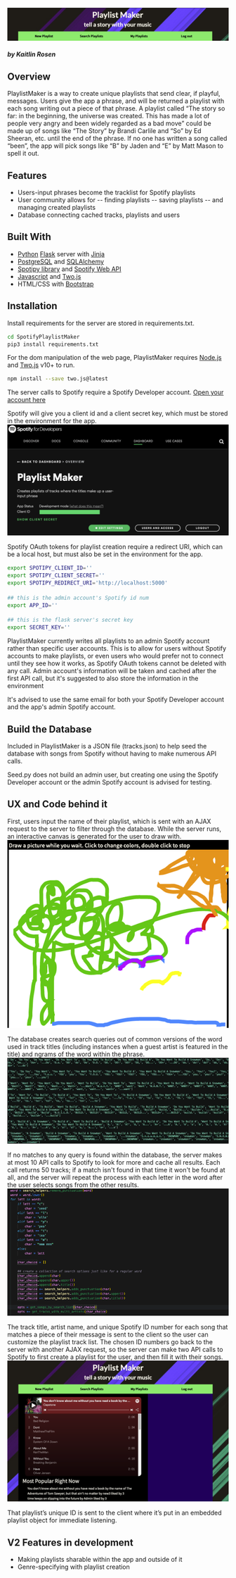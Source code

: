 ![PlaylistMaker](/static/images/Header.png)
##### _by Kaitlin Rosen_

## Overview
PlaylistMaker is a way to create unique playlists that send clear, if playful, messages. Users give the app a phrase, and will be returned a playlist with each song writing out a piece of that phrase. A playlist called “The story so far: in the beginning, the universe was created. This has made a lot of people very angry and been widely regarded as a bad move” could be made up of songs like “The Story” by Brandi Carlile and “So” by Ed Sheeran, etc. until the end of the phrase. If no one has written a song called “been”, the app will pick songs like “B” by Jaden and “E” by Matt Mason to spell it out. 

## Features
- Users-input phrases become the tracklist for Spotify playlists
- User community allows for 
-- finding playlists
-- saving playlists
-- and managing created playlists
- Database connecting cached tracks, playlists and users

## Built With
- [Python](https://docs.python.org/3/) [Flask](https://flask.palletsprojects.com/en/2.1.x/) server with [Jinja](https://jinja.palletsprojects.com/en/3.1.x/)
- [PostgreSQL](https://www.postgresql.org/docs/) and [SQLAlchemy](https://docs.sqlalchemy.org/en/14/)
- [Spotipy library](https://spotipy.readthedocs.io/en/2.19.0/) and [Spotify Web API](https://developer.spotify.com/documentation/web-api/)
- [Javascript](https://developer.mozilla.org/en-US/docs/Web/JavaScript) and [Two.js](https://two.js.org/)
- HTML/CSS with [Bootstrap](https://getbootstrap.com/)

## Installation
Install requirements for the server are stored in requirements.txt.
```sh
cd SpotifyPlaylistMaker
pip3 install requirements.txt
```

For the dom manipulation of the web page, PlaylistMaker requires [Node.js](https://nodejs.org/) and [Two.js](https://two.js.org/) v10+ to run.
```sh
npm install --save two.js@latest
```

The server calls to Spotify require a Spotify Developer account.
[Open your account here](https://developer.spotify.com/documentation/web-api/)

Spotify will give you a client id and a client secret key, which must be stored in the environment for the app.
![pic](/static/images/SpotifyForDevelopers.png)

Spotify OAuth tokens for playlist creation require a redirect URI, which can be a local host, but must also be set in the environment for the app.
```sh
export SPOTIPY_CLIENT_ID=''
export SPOTIPY_CLIENT_SECRET=''
export SPOTIPY_REDIRECT_URI='http://localhost:5000'

## this is the admin account's Spotify id num
export APP_ID=''

## this is the flask server's secret key
export SECRET_KEY=''
```

PlaylistMaker currently writes all playlists to an admin Spotify account rather than specific user accounts. This is to allow for users without Spotify accounts to make playlists, or even users who would prefer not to connect until they see how it works, as Spotify OAuth tokens cannot be deleted with any call. Admin account's information will be taken and cached after the first API call, but it's suggested to also store the information in the environment

It's advised to use the same email for both your Spotify Developer account and the app's admin Spotify account.

## Build the Database
Included in PlaylistMaker is a JSON file (tracks.json) to help seed the database with songs from Spotify without having to make numerous API calls.

Seed.py does not build an admin user, but creating one using the Spotify Developer account or the admin Spotify account is advised for testing.

## UX and Code behind it
First, users input the name of their playlist, which is sent with an AJAX request to the server to filter through the database. While the server runs, an interactive canvas is generated for the user to draw with.
![pic](static/images/Canvas-Pic.png)

The database creates search queries out of common versions of the word used in track titles (including instances when a guest artist is featured in the title) and ngrams of the word within the phrase.
![pic](static/images/SearchQueries.png)

If no matches to any query is found within the database, the server makes at most 10 API calls to Spotify to look for more and cache all results. Each call returns 50 tracks; if a match isn't found in that time it won't be found at all, and the server will repeat the process with each letter in the word after the user selects songs from the other results.
![Not every letter has a song, through research some needed to be replaced with similar sounding alternatives](static/images/SpellSongs.png)

The track title, artist name, and unique Spotify ID number for each song that matches a piece of their message is sent to the client so the user can customize the playlist track list. The chosen ID numbers go back to the server with another AJAX request, so the server can make two API calls to Spotify to first create a playlist for the user, and then fill it with their songs.
![pic](static/images/MainPage.png)

That playlist’s unique ID is sent to the client where it’s put in an embedded playlist object for immediate listening. 

## V2 Features in development
- Making playlists sharable within the app and outside of it
- Genre-specifying with playlist creation


